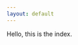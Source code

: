```yaml
---
layout: default
---
```


<!-- # To modify the layout, see https://jekyllrb.com/docs/themes/#overriding-theme-defaults -->

Hello, this is the index.
